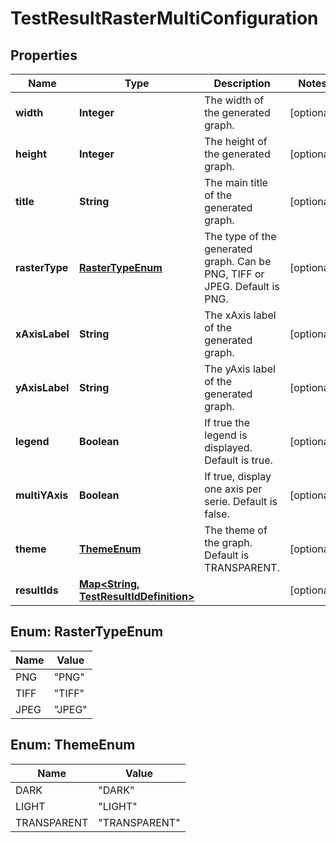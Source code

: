 # TestResultRasterMultiConfiguration

## Properties
Name | Type | Description | Notes
------------ | ------------- | ------------- | -------------
**width** | **Integer** | The width of the generated graph. |  [optional]
**height** | **Integer** | The height of the generated graph. |  [optional]
**title** | **String** | The main title of the generated graph. |  [optional]
**rasterType** | [**RasterTypeEnum**](#RasterTypeEnum) | The type of the generated graph. Can be PNG, TIFF or JPEG. Default is PNG. |  [optional]
**xAxisLabel** | **String** | The xAxis label of the generated graph. |  [optional]
**yAxisLabel** | **String** | The yAxis label of the generated graph. |  [optional]
**legend** | **Boolean** | If true the legend is displayed. Default is true. |  [optional]
**multiYAxis** | **Boolean** | If true, display one axis per serie. Default is false. |  [optional]
**theme** | [**ThemeEnum**](#ThemeEnum) | The theme of the graph. Default is TRANSPARENT. |  [optional]
**resultIds** | [**Map&lt;String, TestResultIdDefinition&gt;**](TestResultIdDefinition.md) |  |  [optional]

<a name="RasterTypeEnum"></a>
## Enum: RasterTypeEnum
Name | Value
---- | -----
PNG | &quot;PNG&quot;
TIFF | &quot;TIFF&quot;
JPEG | &quot;JPEG&quot;

<a name="ThemeEnum"></a>
## Enum: ThemeEnum
Name | Value
---- | -----
DARK | &quot;DARK&quot;
LIGHT | &quot;LIGHT&quot;
TRANSPARENT | &quot;TRANSPARENT&quot;
